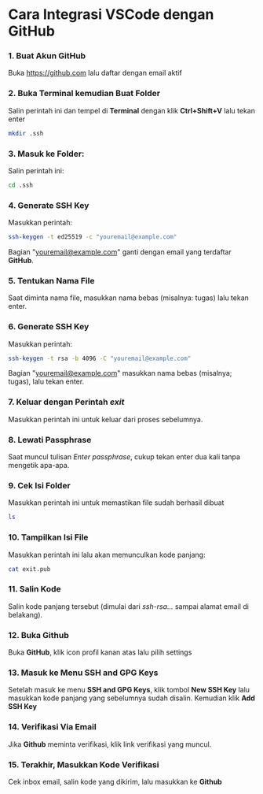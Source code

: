 # Cara Integrasi VSCode dengan GitHub

### 1. Buat Akun **GitHub**
Buka https://github.com lalu daftar dengan email aktif

### 2. Buka **Terminal** kemudian Buat Folder
Salin perintah ini dan tempel di **Terminal** dengan klik **Ctrl+Shift+V** lalu tekan enter
```bash
mkdir .ssh
```

### 3. Masuk ke Folder:
Salin perintah ini:
```bash
cd .ssh
```

### 4. Generate SSH Key
Masukkan perintah:
```bash
ssh-keygen -t ed25519 -c "youremail@example.com"
```
Bagian "youremail@example.com" ganti dengan email yang terdaftar **GitHub**.


### 5. Tentukan Nama File 
Saat diminta nama file, masukkan nama bebas (misalnya: tugas) lalu tekan enter.

### 6. Generate SSH Key
Masukkan perintah:
```bash
ssh-keygen -t rsa -b 4096 -C "youremail@example.com"
```
Bagian "youremail@example.com" masukkan nama bebas (misalnya; tugas), lalu tekan enter.

### 7. Keluar dengan Perintah *exit*
Masukkan perintah ini untuk keluar dari proses sebelumnya.

### 8. Lewati Passphrase
Saat muncul tulisan *Enter passphrase*, cukup tekan enter dua kali tanpa mengetik apa-apa.

### 9. Cek Isi Folder
Masukkan perintah ini untuk memastikan file sudah berhasil dibuat
```bash
ls
```

### 10. Tampilkan Isi File
Masukkan perintah ini lalu akan memunculkan kode panjang:
```bash
cat exit.pub
```

### 11. Salin Kode
Salin kode panjang tersebut (dimulai dari *ssh-rsa...* sampai alamat email di belakang).

### 12. Buka **Github**
Buka **GitHub**, klik icon profil kanan atas lalu pilih settings

### 13. Masuk ke Menu **SSH and GPG Keys**
Setelah masuk ke menu **SSH and GPG Keys**, klik tombol **New SSH Key** lalu masukkan kode panjang yang sebelumnya sudah disalin. Kemudian klik **Add SSH Key**

### 14. Verifikasi Via Email
Jika **Github** meminta verifikasi, klik link verifikasi yang muncul.

### 15. Terakhir, Masukkan Kode Verifikasi
Cek inbox email, salin kode yang dikirim, lalu masukkan ke **Github**




